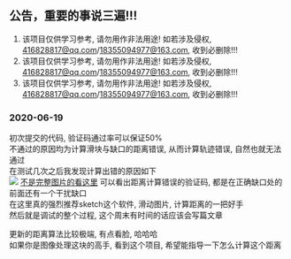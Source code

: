 ## 公告，重要的事说三遍!!!
1. 该项目仅供学习参考, 请勿用作非法用途! 如若涉及侵权, 416828817@qq.com/18355094977@163.com, 收到必删除!!!
2. 该项目仅供学习参考, 请勿用作非法用途! 如若涉及侵权, 416828817@qq.com/18355094977@163.com, 收到必删除!!!
3. 该项目仅供学习参考, 请勿用作非法用途! 如若涉及侵权, 416828817@qq.com/18355094977@163.com, 收到必删除!!!

### 2020-06-19
初次提交的代码, 验证码通过率可以保证50%\
不通过的原因均为计算滑块与缺口的距离错误, 从而计算轨迹错误, 自然也就无法通过\
在测试几次之后我发现计算出错的原因如下\
<img src="https://crawlercdn.goheadline.com/WechatIMG356.png">
[不是完整图片的看这里](https://crawlercdn.goheadline.com/WechatIMG356.png)
可以看出距离计算错误的验证码, 都是在正确缺口处的前面还有一个干扰缺口\
在这里真的强烈推荐sketch这个软件, 滑动图片, 计算距离的一把好手\
然后就是调试的整个过程, 这个周末有时间的话应该会写篇文章

更新的距离算法比较极端, 有点看脸, 哈哈哈\
如果你是图像处理这块的高手, 看到这个项目, 希望能指导一下怎么计算这个距离
